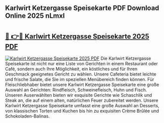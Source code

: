 ## Karlwirt Ketzergasse Speisekarte PDF Download Online 2025 nLmxl

# <h2><a href="http://gcah9u.nevu.top/?p=Karlwirt+Ketzergasse+Speisekarte">🔗 👉🔴 Karlwirt Ketzergasse Speisekarte 2025 PDF</a></h2>

[![Karlwirt Ketzergasse Speisekarte 2025 PDF](https://i.imgur.com/dBaPXMq.png)](http://gcah9u.nevu.top/?p=Karlwirt+Ketzergasse+Speisekarte)
Die Karlwirt Ketzergasse Speisekarte ist nicht nur eine Liste von Gerichten in einem Restaurant oder Café, sondern auch Ihre Möglichkeit, ein köstliches und für Ihren Geschmack geeignetes Gericht zu wählen. Unsere Cafeteria bietet leichte und frische Salate, die Sie im speziellen Menübereich finden können. Für Fleischliebhaber bietet unsere Karlwirt Ketzergasse Speisekarte eine große Auswahl an Gerichten: Rindfleisch, Schweinefleisch, Huhn und Fisch. Unseren Auserwählten bieten wir exquisite Gerichte wie Schaschlik und Steak an, die auf einem alten, natürlichen Feuer zubereitet werden. Unsere Karlwirt Ketzergasse Speisekarte umfasst eine große Auswahl an Desserts, von klassischen Torten und Kuchen bis hin zu exquisiten Crème Brûlée und Schokoladen-Balinas.
